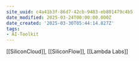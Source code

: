 ```yaml
---
site_uuid: c4a41b3f-86d7-42cb-9483-eb801479c4b5
date_modified: 2025-03-24T00:00:00.000Z
date_created: '2025-03-30T05:44:14.827Z'
tags:
- AI-Toolkit
---
```




[[SiliconCloud]], [[SiliconFlow]], [[Lambda Labs]]
